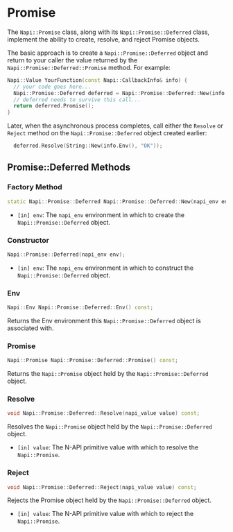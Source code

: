 # Promise

The `Napi::Promise` class, along with its `Napi::Promise::Deferred` class, implement the ability to create, resolve, and reject Promise objects.

The basic approach is to create a `Napi::Promise::Deferred` object and return to your caller the value returned by the `Napi::Promise::Deferred::Promise` method. For example:

```cpp
Napi::Value YourFunction(const Napi::CallbackInfo& info) {
  // your code goes here...
  Napi::Promise::Deferred deferred = Napi::Promise::Deferred::New(info.Env());
  // deferred needs to survive this call...
  return deferred.Promise();
}
```

Later, when the asynchronous process completes, call either the `Resolve` or `Reject` method on the `Napi::Promise::Deferred` object created earlier:

```cpp
  deferred.Resolve(String::New(info.Env(), "OK"));
```

## Promise::Deferred Methods

### Factory Method

```cpp
static Napi::Promise::Deferred Napi::Promise::Deferred::New(napi_env env);
```

- `[in] env`: The `napi_env` environment in which to create the `Napi::Promise::Deferred` object.

### Constructor

```cpp
Napi::Promise::Deferred(napi_env env);
```

- `[in] env`: The `napi_env` environment in which to construct the `Napi::Promise::Deferred` object.

### Env

```cpp
Napi::Env Napi::Promise::Deferred::Env() const;
```

Returns the Env environment this `Napi::Promise::Deferred` object is associated with.

### Promise

```cpp
Napi::Promise Napi::Promise::Deferred::Promise() const;
```

Returns the `Napi::Promise` object held by the `Napi::Promise::Deferred` object.

### Resolve

```cpp
void Napi::Promise::Deferred::Resolve(napi_value value) const;
```

Resolves the `Napi::Promise` object held by the `Napi::Promise::Deferred` object.

- `[in] value`: The N-API primitive value with which to resolve the `Napi::Promise`.

### Reject

```cpp
void Napi::Promise::Deferred::Reject(napi_value value) const;
```

Rejects the Promise object held by the `Napi::Promise::Deferred` object.

- `[in] value`: The N-API primitive value with which to reject the `Napi::Promise`.
